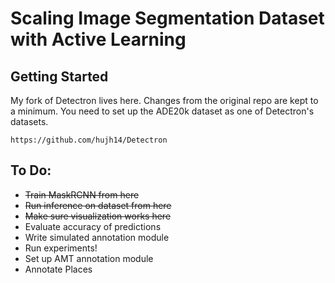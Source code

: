 # Scaling Image Segmentation Dataset with Active Learning

## Getting Started

My fork of Detectron lives here. Changes from the original repo are kept to a minimum.
You need to set up the ADE20k dataset as one of Detectron's datasets.

```
https://github.com/hujh14/Detectron
```

## To Do:
- ~~Train MaskRCNN from here~~
- ~~Run inference on dataset from here~~
- ~~Make sure visualization works here~~
- Evaluate accuracy of predictions
- Write simulated annotation module
- Run experiments!
- Set up AMT annotation module
- Annotate Places
